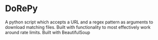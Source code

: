 # DoRePy
A python script which accepts a URL and a regex pattern as arguments to download matching files. Built with functionality to most effectively work around rate limits. Built with BeautifulSoup
